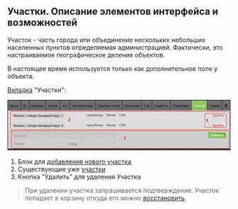 ## Участки. Описание элементов интерфейса и возможностей

Участок - часть города или объединение нескольких небольших населенных пунктов определяемая администрацией.
Фактически, это настраиваемое географическое деление объектов.

В настоящее время используется только как дополнительное поле у объекта.

[Вкладка](database.html) "Участки":

![](../images/database-sector.png)

1. Блок для [добавления нового участка](database-sector-add.html)
2. Существующие уже [участки](database-sector-edit.html)
3. Кнопка "Удалить" для удаления Участка

> При удалении учаcтка запрашивается подтверждение. 
> Участок попадает в корзину откуда его можно [восстановить](database-trash-restore.html).
